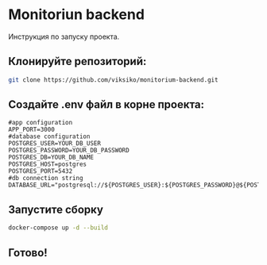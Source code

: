 # Monitoriun backend

Инструкция по запуску проекта.

## Клонируйте репозиторий:

```bash
git clone https://github.com/viksiko/monitorium-backend.git
```

## Создайте .env файл в корне проекта:

```env
#app configuration
APP_PORT=3000
#database configuration
POSTGRES_USER=YOUR_DB_USER
POSTGRES_PASSWORD=YOUR_DB_PASSWORD
POSTGRES_DB=YOUR_DB_NAME
POSTGRES_HOST=postgres
POSTGRES_PORT=5432
#db connection string
DATABASE_URL="postgresql://${POSTGRES_USER}:${POSTGRES_PASSWORD}@${POSTGRES_HOST}:${POSTGRES_PORT}/${POSTGRES_DB}"
```

## Запустите сборку

```bash
docker-compose up -d --build
```

## Готово!
